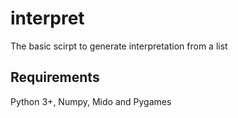 # interpret
The basic scirpt to generate interpretation from a list

## Requirements
Python 3+, Numpy, Mido and Pygames
